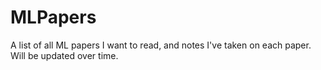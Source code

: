 # MLPapers
A list of all ML papers I want to read, and notes I've taken on each paper. Will be updated over time.
